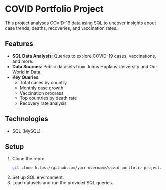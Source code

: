 # COVID Portfolio Project

This project analyses COVID-19 data using SQL to uncover insights about case trends, deaths, recoveries, and vaccination rates.

## Features
- **SQL Data Analysis**: Queries to explore COVID-19 cases, vaccinations, and more.
- **Data Sources**: Public datasets from Johns Hopkins University and Our World in Data.
- **Key Queries**: 
  - Total cases by country
  - Monthly case growth
  - Vaccination progress
  - Top countries by death rate
  - Recovery rate analysis

## Technologies
- SQL (MySQL)

## Setup
1. Clone the repo:
   ```bash
   git clone https://github.com/your-username/covid-portfolio-project.git
   ```
2. Set up SQL environment.
3. Load datasets and run the provided SQL queries.



